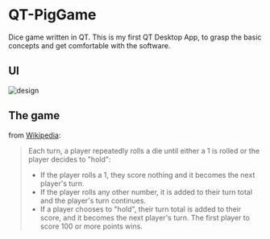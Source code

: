 # QT-PigGame
Dice game written in QT. This is my first QT Desktop App, to grasp the basic concepts and get comfortable with the software.

## UI 

![design](https://i.ibb.co/FDhk1fP/piggame-design.png)

## The game 

from [Wikipedia](https://en.wikipedia.org/wiki/Pig_(dice_game)):

> Each turn, a player repeatedly rolls a die until either a 1 is rolled or the player decides to "hold":
> * If the player rolls a 1, they score nothing and it becomes the next player's turn.
> * If the player rolls any other number, it is added to their turn total and the player's turn continues.
> * If a player chooses to "hold", their turn total is added to their score, and it becomes the next player's turn.
> The first player to score 100 or more points wins.
